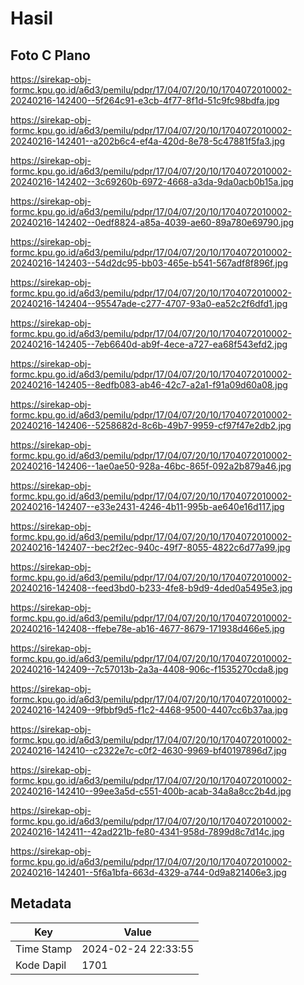 # Hasil

## Foto C Plano

https://sirekap-obj-formc.kpu.go.id/a6d3/pemilu/pdpr/17/04/07/20/10/1704072010002-20240216-142400--5f264c91-e3cb-4f77-8f1d-51c9fc98bdfa.jpg

https://sirekap-obj-formc.kpu.go.id/a6d3/pemilu/pdpr/17/04/07/20/10/1704072010002-20240216-142401--a202b6c4-ef4a-420d-8e78-5c47881f5fa3.jpg

https://sirekap-obj-formc.kpu.go.id/a6d3/pemilu/pdpr/17/04/07/20/10/1704072010002-20240216-142402--3c69260b-6972-4668-a3da-9da0acb0b15a.jpg

https://sirekap-obj-formc.kpu.go.id/a6d3/pemilu/pdpr/17/04/07/20/10/1704072010002-20240216-142402--0edf8824-a85a-4039-ae60-89a780e69790.jpg

https://sirekap-obj-formc.kpu.go.id/a6d3/pemilu/pdpr/17/04/07/20/10/1704072010002-20240216-142403--54d2dc95-bb03-465e-b541-567adf8f896f.jpg

https://sirekap-obj-formc.kpu.go.id/a6d3/pemilu/pdpr/17/04/07/20/10/1704072010002-20240216-142404--95547ade-c277-4707-93a0-ea52c2f6dfd1.jpg

https://sirekap-obj-formc.kpu.go.id/a6d3/pemilu/pdpr/17/04/07/20/10/1704072010002-20240216-142405--7eb6640d-ab9f-4ece-a727-ea68f543efd2.jpg

https://sirekap-obj-formc.kpu.go.id/a6d3/pemilu/pdpr/17/04/07/20/10/1704072010002-20240216-142405--8edfb083-ab46-42c7-a2a1-f91a09d60a08.jpg

https://sirekap-obj-formc.kpu.go.id/a6d3/pemilu/pdpr/17/04/07/20/10/1704072010002-20240216-142406--5258682d-8c6b-49b7-9959-cf97f47e2db2.jpg

https://sirekap-obj-formc.kpu.go.id/a6d3/pemilu/pdpr/17/04/07/20/10/1704072010002-20240216-142406--1ae0ae50-928a-46bc-865f-092a2b879a46.jpg

https://sirekap-obj-formc.kpu.go.id/a6d3/pemilu/pdpr/17/04/07/20/10/1704072010002-20240216-142407--e33e2431-4246-4b11-995b-ae640e16d117.jpg

https://sirekap-obj-formc.kpu.go.id/a6d3/pemilu/pdpr/17/04/07/20/10/1704072010002-20240216-142407--bec2f2ec-940c-49f7-8055-4822c6d77a99.jpg

https://sirekap-obj-formc.kpu.go.id/a6d3/pemilu/pdpr/17/04/07/20/10/1704072010002-20240216-142408--feed3bd0-b233-4fe8-b9d9-4ded0a5495e3.jpg

https://sirekap-obj-formc.kpu.go.id/a6d3/pemilu/pdpr/17/04/07/20/10/1704072010002-20240216-142408--ffebe78e-ab16-4677-8679-171938d466e5.jpg

https://sirekap-obj-formc.kpu.go.id/a6d3/pemilu/pdpr/17/04/07/20/10/1704072010002-20240216-142409--7c57013b-2a3a-4408-906c-f1535270cda8.jpg

https://sirekap-obj-formc.kpu.go.id/a6d3/pemilu/pdpr/17/04/07/20/10/1704072010002-20240216-142409--9fbbf9d5-f1c2-4468-9500-4407cc6b37aa.jpg

https://sirekap-obj-formc.kpu.go.id/a6d3/pemilu/pdpr/17/04/07/20/10/1704072010002-20240216-142410--c2322e7c-c0f2-4630-9969-bf40197896d7.jpg

https://sirekap-obj-formc.kpu.go.id/a6d3/pemilu/pdpr/17/04/07/20/10/1704072010002-20240216-142410--99ee3a5d-c551-400b-acab-34a8a8cc2b4d.jpg

https://sirekap-obj-formc.kpu.go.id/a6d3/pemilu/pdpr/17/04/07/20/10/1704072010002-20240216-142411--42ad221b-fe80-4341-958d-7899d8c7d14c.jpg

https://sirekap-obj-formc.kpu.go.id/a6d3/pemilu/pdpr/17/04/07/20/10/1704072010002-20240216-142401--5f6a1bfa-663d-4329-a744-0d9a821406e3.jpg


## Metadata

| Key        | Value               |
| ---------- | ------------------- |
| Time Stamp | 2024-02-24 22:33:55 |
| Kode Dapil | 1701                |



